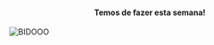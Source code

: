 <h4 style="text-align: center;">Temos de fazer esta semana!</h4>

<img align="center" src="https://media.giphy.com/media/VRhsYYBw8AE36/giphy.gif" alt="BIDOOO"/>

